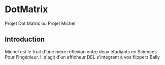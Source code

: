 # DotMatrix
Projet Dot Matrix ou Projet Michel

## Introduction
Michel est le fruit d'une mûre reflexion entre deux étudiants en Sciences Pour l'Ingénieur. Il s'agit d'un afficheur DEL s'intégrant à vos flippers Bally